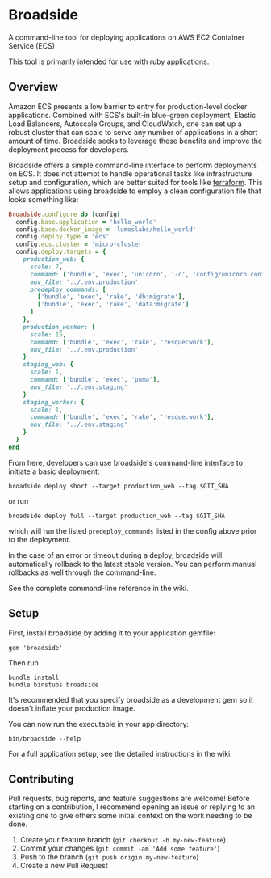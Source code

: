 # Broadside
A command-line tool for deploying applications on AWS EC2 Container Service (ECS)

This tool is primarily intended for use with ruby applications.


## Overview
Amazon ECS presents a low barrier to entry for production-level docker applications. Combined with ECS's built-in blue-green deployment, Elastic Load Balancers, Autoscale Groups, and CloudWatch, one can set up a robust cluster that can scale to serve any number of applications in a short amount of time. Broadside seeks to leverage these benefits and improve the deployment process for developers.

Broadside offers a simple command-line interface to perform deployments on ECS. It does not attempt to handle operational tasks like infrastructure setup and configuration, which are better suited for tools like [terraform](https://www.terraform.io/). This allows applications using broadside to employ a clean configuration file that looks something like:

```ruby
Broadside.configure do |config|
  config.base.application = 'hello_world'
  config.base.docker_image = 'lumoslabs/hello_world'
  config.deploy.type = 'ecs'
  config.ecs.cluster = 'micro-cluster'
  config.deploy.targets = {
    production_web: {
      scale: 7,
      command: ['bundle', 'exec', 'unicorn', '-c', 'config/unicorn.conf.rb'],
      env_file: '../.env.production'
      predeploy_commands: [
        ['bundle', 'exec', 'rake', 'db:migrate'],
        ['bundle', 'exec', 'rake', 'data:migrate']
      ]
    },
    production_worker: {
      scale: 15,
      command: ['bundle', 'exec', 'rake', 'resque:work'],
      env_file: '../.env.production'
    }
    staging_web: {
      scale: 1,
      command: ['bundle', 'exec', 'puma'],
      env_file: '../.env.staging'
    }
    staging_worker: {
      scale: 1,
      command: ['bundle', 'exec', 'rake', 'resque:work'],
      env_file: '../.env.staging'
    }
  }
end
```

From here, developers can use broadside's command-line interface to initiate a basic deployment:
```
broadside deploy short --target production_web --tag $GIT_SHA
```
or run
```
broadside deploy full --target production_web --tag $GIT_SHA
```
which will run the listed `predeploy_commands` listed in the config above prior to the deployment.

In the case of an error or timeout during a deploy, broadside will automatically rollback to the latest stable version. You can perform manual rollbacks as well through the command-line.

See the complete command-line reference in the wiki.


## Setup
First, install broadside by adding it to your application gemfile:
```
gem 'broadside'
```

Then run
```
bundle install
bundle binstubs broadside
```

It's recommended that you specify broadside as a development gem so it doesn't inflate your production image.

You can now run the executable in your app directory:
```
bin/broadside --help
```

For a full application setup, see the detailed instructions in the wiki.


## Contributing
Pull requests, bug reports, and feature suggestions are welcome! Before starting on a contribution, I recommend opening an issue or replying to an existing one to give others some initial context on the work needing to be done.

1. Create your feature branch (`git checkout -b my-new-feature`)
2. Commit your changes (`git commit -am 'Add some feature'`)
3. Push to the branch (`git push origin my-new-feature`)
4. Create a new Pull Request
